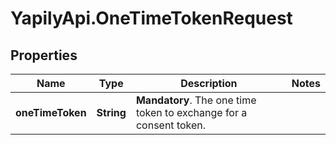 # YapilyApi.OneTimeTokenRequest

## Properties

Name | Type | Description | Notes
------------ | ------------- | ------------- | -------------
**oneTimeToken** | **String** | __Mandatory__. The one time token to exchange for a consent token. | 


